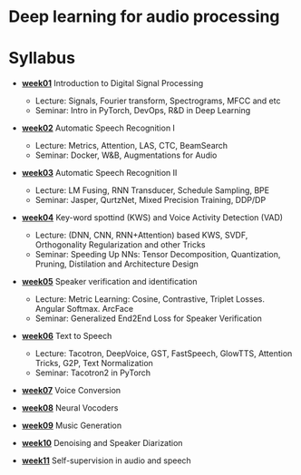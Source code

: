 # Deep learning for audio processing

# Syllabus

- [__week01__](./week01) Introduction to Digital Signal Processing
  - Lecture: Signals, Fourier transform, Spectrograms, MFCC and etc
  - Seminar: Intro in PyTorch, DevOps, R&D in Deep Learning
  
- [__week02__](./week02) Automatic Speech Recognition I
  - Lecture: Metrics, Attention, LAS, CTC, BeamSearch
  - Seminar: Docker, W&B, Augmentations for Audio

- [__week03__](./week03) Automatic Speech Recognition II
  - Lecture: LM Fusing, RNN Transducer, Schedule Sampling, BPE
  - Seminar: Jasper, QurtzNet, Mixed Precision Training, DDP/DP
  
- [__week04__](./week04) Key-word spottind (KWS) and Voice Activity Detection (VAD)
  - Lecture: (DNN, CNN, RNN+Attention) based KWS, SVDF, Orthogonality Regularization and other Tricks
  - Seminar: Speeding Up NNs: Tensor Decomposition, Quantization, Pruning, Distilation and Architecture Design
  
- [__week05__](./week05) Speaker verification and identification
  - Lecture: Metric Learning: Cosine, Contrastive, Triplet Losses. Angular Softmax. ArcFace
  - Seminar: Generalized End2End Loss for Speaker Verification

- [__week06__](./week06) Text to Speech
  - Lecture: Tacotron, DeepVoice, GST, FastSpeech, GlowTTS, Attention Tricks, G2P, Text Normalization
  - Seminar: Tacotron2 in PyTorch

- [__week07__](./week07) Voice Conversion

- [__week08__](./week08) Neural Vocoders

- [__week09__](./week09) Music Generation

- [__week10__](./week10) Denoising and Speaker Diarization

- [__week11__](./week11) Self-supervision in audio and speech






  
